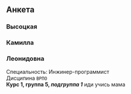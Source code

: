 ## Анкета
### Высоцкая  
### Камилла
### Леонидовна  
Специальность: Инжинер-программист  
Дисципина `ВРПО`  
**Курс 1, группа 5, _подгруппа 1_**
иди учись мама
